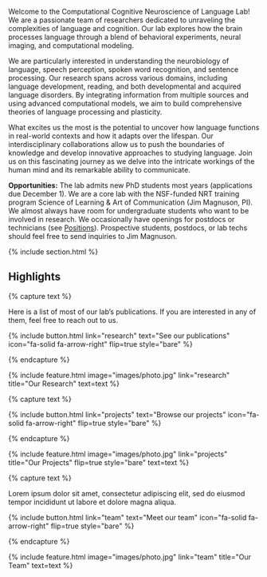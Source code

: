 ---
---

Welcome to the Computational Cognitive Neuroscience of Language Lab! We are a passionate team of researchers dedicated to unraveling the complexities of language and cognition. Our lab explores how the brain processes language through a blend of behavioral experiments, neural imaging, and computational modeling.

We are particularly interested in understanding the neurobiology of language, speech perception, spoken word recognition, and sentence processing. Our research spans across various domains, including language development, reading, and both developmental and acquired language disorders. By integrating information from multiple sources and using advanced computational models, we aim to build comprehensive theories of language processing and plasticity.

What excites us the most is the potential to uncover how language functions in real-world contexts and how it adapts over the lifespan. Our interdisciplinary collaborations allow us to push the boundaries of knowledge and develop innovative approaches to studying language. Join us on this fascinating journey as we delve into the intricate workings of the human mind and its remarkable ability to communicate.

**Opportunities:** The lab admits new PhD students most years (applications due December 1). We are a core lab with the NSF-funded NRT training program Science of Learning & Art of Communication (Jim Magnuson, PI). We almost always have room for undergraduate students who want to be involved in research. We occasionally have openings for postdocs or technicians (see [Positions]((https://www.microsoft.com))). Prospective students, postdocs, or lab techs should feel free to send inquiries to Jim Magnuson.

{% include section.html %}

## Highlights

{% capture text %}

Here is a list of most of our lab’s publications. If you are interested in any of them, feel free to reach out to us.

{%
  include button.html
  link="research"
  text="See our publications"
  icon="fa-solid fa-arrow-right"
  flip=true
  style="bare"
%}

{% endcapture %}

{%
  include feature.html
  image="images/photo.jpg"
  link="research"
  title="Our Research"
  text=text
%}

{% capture text %}



{%
  include button.html
  link="projects"
  text="Browse our projects"
  icon="fa-solid fa-arrow-right"
  flip=true
  style="bare"
%}

{% endcapture %}

{%
  include feature.html
  image="images/photo.jpg"
  link="projects"
  title="Our Projects"
  flip=true
  style="bare"
  text=text
%}

{% capture text %}

Lorem ipsum dolor sit amet, consectetur adipiscing elit, sed do eiusmod tempor incididunt ut labore et dolore magna aliqua.

{%
  include button.html
  link="team"
  text="Meet our team"
  icon="fa-solid fa-arrow-right"
  flip=true
  style="bare"
%}

{% endcapture %}

{%
  include feature.html
  image="images/photo.jpg"
  link="team"
  title="Our Team"
  text=text
%}
